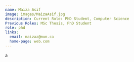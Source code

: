 ```yaml
---
name: Maiza Asif
image: images/MaizaAsif.jpg 
description: Current Role: PhD Student, Computer Science
Previous Roles: MSc Thesis, PhD Student
role: phd
links:
  email: maizaa@mun.ca
  home-page: web.com
---
```


a